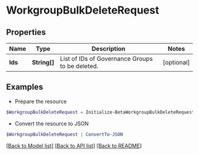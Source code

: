 # WorkgroupBulkDeleteRequest
## Properties

Name | Type | Description | Notes
------------ | ------------- | ------------- | -------------
**Ids** | **String[]** | List of IDs of Governance Groups to be deleted. | [optional] 

## Examples

- Prepare the resource
```powershell
$WorkgroupBulkDeleteRequest = Initialize-BetaWorkgroupBulkDeleteRequest  -Ids [567a697e-885b-495a-afc5-d55e1c23a302, c7b0f7b2-1e78-4063-b294-a555333dacd2]
```

- Convert the resource to JSON
```powershell
$WorkgroupBulkDeleteRequest | ConvertTo-JSON
```

[[Back to Model list]](../README.md#documentation-for-models) [[Back to API list]](../README.md#documentation-for-api-endpoints) [[Back to README]](../README.md)

